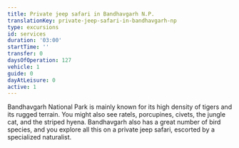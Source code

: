 ```yaml
---
title: Private jeep safari in Bandhavgarh N.P.
translationKey: private-jeep-safari-in-bandhavgarh-np
type: excursions
id: services
duration: '03:00'
startTime: ''
transfer: 0
daysOfOperation: 127
vehicle: 1
guide: 0
dayAtLeisure: 0
active: 1
---
```

Bandhavgarh National Park is mainly known for its high density of tigers and its rugged terrain. You might also see ratels, porcupines, civets, the jungle cat, and the striped hyena. Bandhavgarh also has a great number of bird species, and you explore all this on a private jeep safari, escorted by a specialized naturalist. 